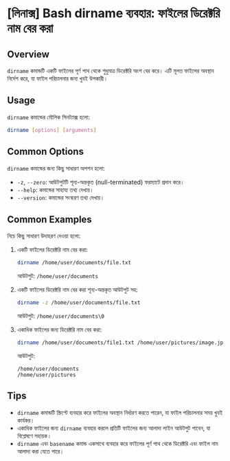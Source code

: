 # [লিনাক্স] Bash dirname ব্যবহার: ফাইলের ডিরেক্টরি নাম বের করা

## Overview
`dirname` কমান্ডটি একটি ফাইলের পূর্ণ পাথ থেকে শুধুমাত্র ডিরেক্টরি অংশ বের করে। এটি মূলত ফাইলের অবস্থান নির্দেশ করে, যা ফাইল পরিচালনার জন্য খুবই উপকারী।

## Usage
`dirname` কমান্ডের মৌলিক সিনট্যাক্স হলো:

```bash
dirname [options] [arguments]
```

## Common Options
`dirname` কমান্ডের জন্য কিছু সাধারণ অপশন হলো:

- `-z`, `--zero`: আউটপুটটি শূন্য-অন্তকৃত (null-terminated) ফরম্যাটে প্রদান করে।
- `--help`: কমান্ডের সাহায্য তথ্য দেখায়।
- `--version`: কমান্ডের সংস্করণ তথ্য দেখায়।

## Common Examples
নিচে কিছু সাধারণ উদাহরণ দেওয়া হলো:

1. একটি ফাইলের ডিরেক্টরি নাম বের করা:
   ```bash
   dirname /home/user/documents/file.txt
   ```
   আউটপুট: `/home/user/documents`

2. একটি ফাইলের ডিরেক্টরি নাম বের করা শূন্য-অন্তকৃত আউটপুট সহ:
   ```bash
   dirname -z /home/user/documents/file.txt
   ```
   আউটপুট: `/home/user/documents\0`

3. একাধিক ফাইলের জন্য ডিরেক্টরি নাম বের করা:
   ```bash
   dirname /home/user/documents/file1.txt /home/user/pictures/image.jpg
   ```
   আউটপুট:
   ```
   /home/user/documents
   /home/user/pictures
   ```

## Tips
- `dirname` কমান্ডটি স্ক্রিপ্টে ব্যবহার করে ফাইলের অবস্থান নির্ধারণ করতে পারেন, যা ফাইল পরিচালনার সময় খুবই কার্যকর।
- একাধিক ফাইলের জন্য `dirname` ব্যবহার করলে প্রতিটি ফাইলের জন্য আলাদা লাইন আউটপুট পাবেন, যা বিশ্লেষণে সহায়ক।
- `dirname` এবং `basename` কমান্ড একসাথে ব্যবহার করে ফাইলের পূর্ণ পাথ থেকে ডিরেক্টরি এবং ফাইল নাম আলাদা করা যেতে পারে।